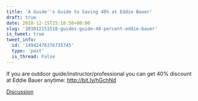 ```yaml
---
title: 'A Guide''s Guide to Saving 40% at Eddie Bauer'
draft: true
date: 2010-12-15T15:18:58+00:00
slug: '201012151518-guides-guide-40-percent-eddie-bauer'
is_tweet: true
tweet_info:
  id: '14942476376735745'
  type: 'post'
  is_thread: False
---
```




If you are outdoor guide/instructor/professional you can get 40% discount at Eddie Bauer anytime: http://bit.ly/hGchNd

[Discussion](https://x.com/sytelus/status/14942476376735745)
